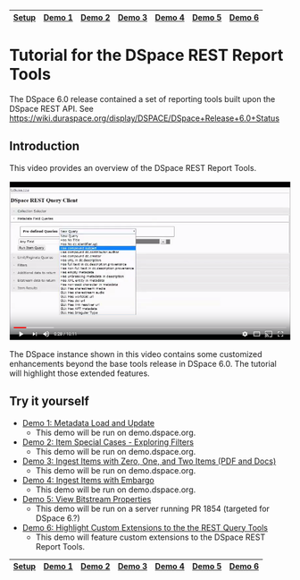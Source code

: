 [Setup](setup/README.md) | [Demo 1](demo1/README.md) | [Demo 2](demo2/README.md) | [Demo 3](demo3/README.md) | [Demo 4](demo4/README.md) | [Demo 5](demo5/README.md) | [Demo 6](demo6/README.md)
------------------------- | ------------------------- | ------------------------- | ------------------------- | ------------------------- | ------------------------- | ------------------------- 
# Tutorial for the DSpace REST Report Tools

The DSpace 6.0 release contained a set of reporting tools built upon the DSpace REST API.  See https://wiki.duraspace.org/display/DSPACE/DSpace+Release+6.0+Status

## Introduction
This video provides an overview of the DSpace REST Report Tools.

[![Tools Still Image](restOverview.png)](https://www.youtube.com/watch?v=K2gGHYUZI40)

The DSpace instance shown in this video contains some customized enhancements beyond the base tools release in DSpace 6.0.  The tutorial will highlight those extended features.

## Try it yourself

- [Demo 1: Metadata Load and Update](demo1)
  - This demo will be run on demo.dspace.org.
- [Demo 2: Item Special Cases - Exploring Filters](demo2) 
  - This demo will be run on demo.dspace.org.
- [Demo 3: Ingest Items with Zero, One, and Two Items (PDF and Docs)](demo3)
  - This demo will be run on demo.dspace.org.
- [Demo 4: Ingest Items with Embargo](demo4)
  - This demo will be run on demo.dspace.org.
- [Demo 5: View Bitstream Properties](demo5)
  - This demo will be run on a server running PR 1854 (targeted for DSpace 6.?)
- [Demo 6: Highlight Custom Extensions to the the REST Query Tools](demo6) 
  - This demo will feature custom extensions to the DSpace REST Report Tools.

[Setup](setup/README.md) | [Demo 1](demo1/README.md) | [Demo 2](demo2/README.md) | [Demo 3](demo3/README.md) | [Demo 4](demo4/README.md) | [Demo 5](demo5/README.md) | [Demo 6](demo6/README.md)
------------------------- | ------------------------- | ------------------------- | ------------------------- | ------------------------- | ------------------------- | ------------------------- 
